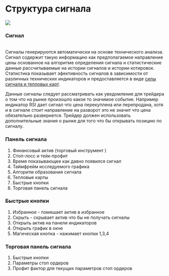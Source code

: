 # Структура сигнала

![](https://lh6.googleusercontent.com/xxkjUksUYsbLCVmr5gRduornWpD-uM-mJmuao1T0JPLfOR486B1Jk9WiYLOJdCBcdIoNk43T7YmaI\_mI922slodS0YMeC044crXfO9xmkLuwk1EcPJhPEAGdKvnMFgV3aDhSwXGX)

### Сигнал

\
Сигналы генерируются автоматически на основе технического анализа. Сигнал содержит такую информацию как предполагаемое направление цены основанное на алгоритме определения сигнала и статистические данные рассчитываемые на истории сигналов и истории котировок. Статистика показывает эфективность сигналов в зависимости от различных технических индикаторов и предоставляется в виде [силы сигнала и тепловых карт](teplovaya-karta-and-sila-signala.md).&#x20;

Данные сигналы следует рассматривать как уведомление для трейдера о том что на рынке произошло какое то значимое событие. Например индикатор RSI дает сигнал что  цена перекуплена или перепродана, хотя и в сигнале стоит направление на разворот это не значит что цена обязательно развернется. Трейдер должен использовать дополнительные знания о рынке для того что бы открывать позицию по сигналу.&#x20;





### Панель сигнала

1. Финансовый актив (торговый инструмент )
2. Стоп-лосс и тейк-профит
3. Время показывающее как давно появился сигнал
4. Таймфрейм исследуемого графика&#x20;
5. Алгоритм образования сигнала&#x20;
6. Тепловые карты
7. Быстрые кнопки
8. Торговая панель сигнала



### Быстрые кнопки

1. Избранное - помешает актив в избранное
2. Скрыть  - скрывает актив что бы не получать сигналы
3. Открыть актив на панели индикаторов
4. Открыть график в окне&#x20;
5. Магическая кнопка  - нажимает кнопки 1,3,4





### Торговая панель сигнала

1. Быстрые кнопки&#x20;
2. Параметры стоп ордеров
3. Профит фактор для текущих параметров стоп ордеров





